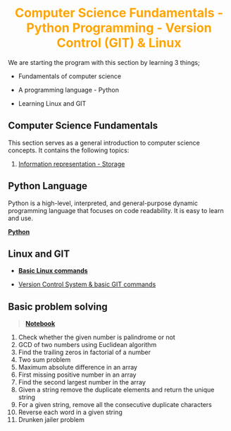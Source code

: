 <h1 align="center" style="color: orange"> Computer Science Fundamentals - Python Programming - Version Control (GIT) & Linux </h1>

We are starting the program with this section by learning 3 things;

- Fundamentals of computer science

- A programming language - Python

- Learning Linux and GIT

## Computer Science Fundamentals

This section serves as a general introduction to computer science concepts. It contains the following topics:

1. [Information representation - Storage](./Computer_Science_Fundamentals/B1.md)
<!-- links -->

## Python Language

Python is a high-level, interpreted, and general-purpose dynamic programming language that focuses on code readability. It is easy to learn and use. 

**[Python](./Python/Readme.md)**

## Linux and GIT

- **[Basic Linux commands](./Version_Control_&_Linux/Linux_commands.md)**

- [Version Control System & basic GIT commands](./Version_Control_&_Linux/VersionControl.md)

## Basic problem solving

> **[Notebook](./ProblemSet.ipynb)**

1. Check whether the given number is palindrome or not
2. GCD of two numbers using Euclidean algorithm
3. Find the trailing zeros in factorial of a number
4. Two sum problem
5. Maximum absolute difference in an array
6. First missing positive number in an array
7. Find the second largest number in the array
8. Given a string remove the duplicate elements and return the unique string
9. For a given string, remove all the consecutive duplicate characters
10. Reverse each word in a given string
11. Drunken jailer problem
